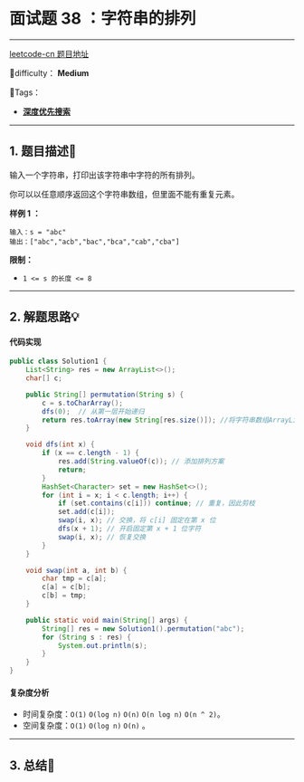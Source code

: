 # 面试题 38 ：字符串的排列

---

[leetcode-cn 题目地址](https://leetcode-cn.com/problems/zi-fu-chuan-de-pai-lie-lcof/)

📗difficulty：	**Medium**	

🎯Tags：

+ **[深度优先搜索](https://leetcode-cn.com/tag/depth-first-search/)**
---

## 1. 题目描述📃

输入一个字符串，打印出该字符串中字符的所有排列。

你可以以任意顺序返回这个字符串数组，但里面不能有重复元素。

 

**样例 1 ：**

```
输入：s = "abc"
输出：["abc","acb","bac","bca","cab","cba"]
```



**限制：**

+ `1 <= s 的长度 <= 8`

---

## 2. 解题思路💡





#### 代码实现

```java
public class Solution1 {
    List<String> res = new ArrayList<>();
    char[] c;

    public String[] permutation(String s) {
        c = s.toCharArray();
        dfs(0);  // 从第一层开始递归
        return res.toArray(new String[res.size()]); //将字符串数组ArrayList转化为String类型数组
    }

    void dfs(int x) {
        if (x == c.length - 1) {
            res.add(String.valueOf(c)); // 添加排列方案
            return;
        }
        HashSet<Character> set = new HashSet<>();
        for (int i = x; i < c.length; i++) {
            if (set.contains(c[i])) continue; // 重复，因此剪枝
            set.add(c[i]);
            swap(i, x); // 交换，将 c[i] 固定在第 x 位
            dfs(x + 1); // 开启固定第 x + 1 位字符
            swap(i, x); // 恢复交换
        }
    }

    void swap(int a, int b) {
        char tmp = c[a];
        c[a] = c[b];
        c[b] = tmp;
    }

    public static void main(String[] args) {
        String[] res = new Solution1().permutation("abc");
        for (String s : res) {
            System.out.println(s);
        }
    }
}
```





#### 复杂度分析

+ 时间复杂度：`O(1)`    `O(log n)`      `O(n)`      `O(n log n)`  `O(n ^ 2)`。
+ 空间复杂度：`O(1)`    `O(log n)`     `O(n)` 。





---

## 3. 总结🎯


